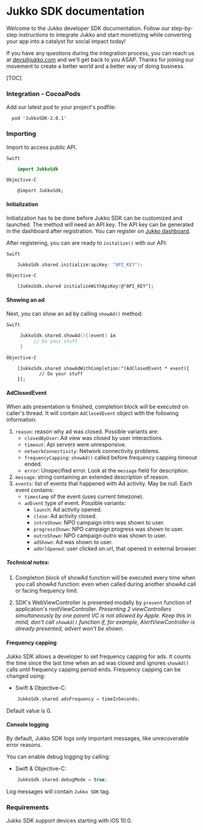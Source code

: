 # Jukko SDK documentation

Welcome to the Jukko developer SDK documentation. Follow our step-by-step instructions to
integrate Jukko and start monetizing while converting your app into a catalyst for social
impact today!

If you have any questions during the integration process, you can reach us at [devs@jukko.com](mailto:devs@jukko.com)
and we'll get back to you ASAP. Thanks for joining our movement to create a better world and
a better way of doing business.

[TOC]

### Integration - CocoaPods

Add our latest pod to your project's podfile:

```
  pod 'JukkoSDK-2.0.1'
```

### Importing 

Import to access public API.

`Swift`

```swift
    import JukkoSdk
```
`Objective-C`

```obj-c
    @import JukkoSdk;
```

#### Initialization
Initialization has to be done before Jukko SDK can be customized and launched.  The method will need an API key. The API key can be generated in the dashboard after registration.
You can register on [Jukko dashboard](https://dashboard.staging.jukko.com).

After registering, you can are ready to `initalize()` with our API:

`Swift`

```swift
    JukkoSdk.shared.initialize(apiKey: "API_KEY");
```
`Objective-C`

```obj-c
    [JukkoSdk.shared initializeWithApiKey:@"API_KEY"];
```

#### Showing an ad

Next, you can show an ad by calling `showAd()` method:

`Swift`

```swift
     JukkoSdk.shared.showAd(){(event) in
          // Do your stuff
     }
```
`Objective-C`

```obj-c
	[JukkoSdk.shared showAdWithCompletion:^(AdClosedEvent * event){
        	// Do your stuff
    }];
```
#### AdClosedEvent
When ads presentation is finished, completion block will be executed on caller's thread. It will contain `AdClosedEvent` object with the following information:

1. `reason`: reason why ad was closed. Possible variants are:
    * `closedByUser`: Ad view was closed by user interactions.
    * `timeout`: Api servers were unresponsive.
    * `networkConnectivity`: Network connectivity problems.
    * `frequencyCapping`: `showAd()` called before frequency capping timeout ended.
    * `error`: Unspecified error. Look at the `message` field for description.
2. `message`: string containing an extended description of reason.
3. `events`: list of events that happened with Ad activity. May be null. Each event contains:
    * `timestamp` of the event (uses current timezone).
    * `adEvent` type of event. Possible variants:
        * `launch`: Ad activity opened.
        * `close`: Ad activity closed.
        * `introShown`: NPO campaign intro was shown to user.
        * `progressShown`: NPO campaign progress was shown to user.
        * `outroShown`: NPO campaign outro was shown to user.
        * `adShown`: Ad was shown to user.
        * `adUrlOpened`: user clicked on url, that opened in external browser.

##### Technical notes:
1.  Completion block of showAd function will be executed every time when you call showAd function: even when called during another showAd call or facing frequency limit.

2.  SDK's WebViewController is presented modally by `present` function of application's rootViewController.
              	*Presenting 2 viewControllers simultaneously by one parent VC is not allowed by Apple. Keep this in mind, don't call `showAd()` function if, for example, AlertViewController is already presented, advert won't be shown.*


#### Frequency capping

Jukko SDK allows a developer to set frequency capping for ads. It counts the time since the last time when an ad was closed and ignores `showAd()` calls until frequency capping period ends. Frequency capping can be changed using:

* Swift & Objective-C:

```swift
    JukkoSdk.shared.adsFrequency = timeInSeconds;
```

Default value is 0.


#### Console logging

By default, Jukko SDK logs only important messages, like unrecoverable error reasons.

You can enable debug logging by calling:

* Swift & Objective-C:

```swift
    JukkoSdk.shared.debugMode = true;
```
Log messages will contain `Jukko SDK` tag.

### Requirements

Jukko SDK support devices starting with iOS 10.0.